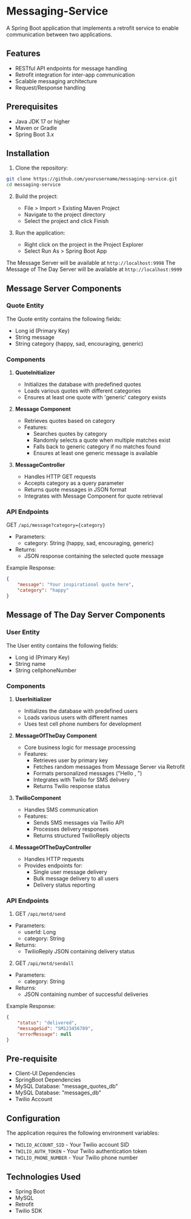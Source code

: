 # Messaging-Service

A Spring Boot application that implements a retrofit service to enable communication between two applications.

## Features

- RESTful API endpoints for message handling
- Retrofit integration for inter-app communication
- Scalable messaging architecture
- Request/Response handling

## Prerequisites

- Java JDK 17 or higher
- Maven or Gradle
- Spring Boot 3.x

## Installation

1. Clone the repository:

```bash
git clone https://github.com/yourusername/messaging-service.git
cd messaging-service
```

2. Build the project:
    - File > Import > Existing Maven Project
    - Navigate to the project directory
    - Select the project and click Finish

3. Run the application:
    - Right click on the project in the Project Explorer
    - Select Run As > Spring Boot App

The Message Server will be available at `http://localhost:9998`
The Message of The Day Server will be available at `http://localhost:9999`

## Message Server Components

### Quote Entity
The Quote entity contains the following fields:
- Long id (Primary Key)
- String message
- String category (happy, sad, encouraging, generic)

### Components
1. **QuoteInitializer**
   - Initializes the database with predefined quotes
   - Loads various quotes with different categories
   - Ensures at least one quote with 'generic' category exists

2. **Message Component**
   - Retrieves quotes based on category
   - Features:
     - Searches quotes by category
     - Randomly selects a quote when multiple matches exist
     - Falls back to generic category if no matches found
     - Ensures at least one generic message is available

3. **MessageController**
   - Handles HTTP GET requests
   - Accepts category as a query parameter
   - Returns quote messages in JSON format
   - Integrates with Message Component for quote retrieval

### API Endpoints

GET `/api/message?category={category}`
- Parameters:
  - category: String (happy, sad, encouraging, generic)
- Returns:
  - JSON response containing the selected quote message

Example Response:
```json
{
    "message": "Your inspirational quote here",
    "category": "happy"
}
```

## Message of The Day Server Components

### User Entity
The User entity contains the following fields:
- Long id (Primary Key)
- String name
- String cellphoneNumber

### Components

1. **UserInitializer**
   - Initializes the database with predefined users
   - Loads various users with different names
   - Uses test cell phone numbers for development

2. **MessageOfTheDay Component**
   - Core business logic for message processing
   - Features:
     - Retrieves user by primary key
     - Fetches random messages from Message Server via Retrofit
     - Formats personalized messages ("Hello <name>, <message text>")
     - Integrates with Twilio for SMS delivery
     - Returns Twilio response status

3. **TwilioComponent**
   - Handles SMS communication
   - Features:
     - Sends SMS messages via Twilio API
     - Processes delivery responses
     - Returns structured TwilioReply objects

4. **MessageOfTheDayController**
   - Handles HTTP requests
   - Provides endpoints for:
     - Single user message delivery
     - Bulk message delivery to all users
     - Delivery status reporting

### API Endpoints

1. GET `/api/motd/send`
- Parameters:
  - userId: Long
  - category: String
- Returns:
  - TwilioReply JSON containing delivery status

2. GET `/api/motd/sendall`
- Parameters:
  - category: String
- Returns:
  - JSON containing number of successful deliveries

Example Response:
```json
{
    "status": "delivered",
    "messageSid": "SM123456789",
    "errorMessage": null
}
```

## Pre-requisite
- Client-UI Dependencies
- SpringBoot Dependencies
- MySQL Database: "message_quotes_db"
- MySQL Database: "messages_db"
- Twilio Account

## Configuration

The application requires the following environment variables:
- `TWILIO_ACCOUNT_SID` - Your Twilio account SID
- `TWILIO_AUTH_TOKEN` - Your Twilio authentication token
- `TWILIO_PHONE_NUMBER` - Your Twilio phone number

## Technologies Used

- Spring Boot
- MySQL
- Retrofit
- Twilio SDK

